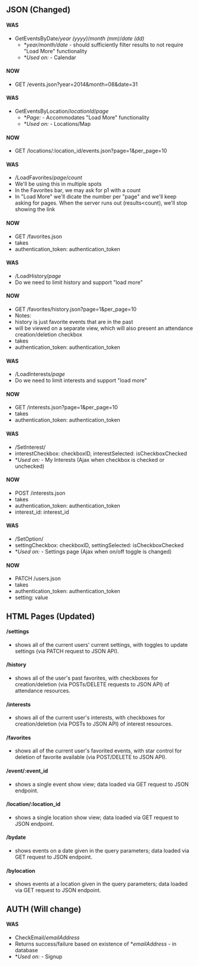 ## JSON (Changed)
#### WAS 
- GetEventsByDate/*year (yyyy)*/*month (mm)*/*date (dd)*
  - **year/month/date*  - should sufficiently filter results to not require "Load More" functionality
  - **Used on:*  - Calendar

#### NOW 
- GET /events.json?year=2014&month=08&date=31

#### WAS 
- GetEventsByLocation/*locationId*/*page*
  - **Page:*  - Accommodates "Load More" functionality
  - **Used on:*  - Locations/Map

#### NOW 
-  GET /locations/:location_id/events.json?page=1&per_page=10

#### WAS 
-  /LoadFavorites/*page*/*count*
  - We'll be using this in multiple spots
  - In the Favorites bar, we may ask for p1 with a count
  - In "Load More" we'll dicate the number per "page" and we'll keep asking for pages. When the server runs out (results<count), we'll stop showing the link

#### NOW 
-  GET /favorites.json
-  takes
  - authentication_token: authentication_token

#### WAS 
-  /LoadHistory/*page*
  - Do we need to limit history and support "load more"

#### NOW 
-  GET /favorites/history.json?page=1&per_page=10
-  Notes: 
  - history is just favorite events that are in the past
  - will be viewed on a separate view, which will also present an attendance creation/deletion checkbox
-  takes
  - authentication_token: authentication_token

#### WAS 
-  /LoadInterests/*page*
  - Do we need to limit interests and support "load more"

#### NOW 
-  GET /interests.json?page=1&per_page=10
-  takes
  - authentication_token: authentication_token

#### WAS 
-  /SetInterest/
  - interestCheckbox: checkboxID,
  interestSelected: isCheckboxChecked
  - **Used on:*  - My Interests (Ajax when checkbox is checked or unchecked)

#### NOW 
-  POST /interests.json
-  takes
  - authentication_token: authentication_token
  - interest_id: interest_id

#### WAS 
-  /SetOption/
  - settingCheckbox: checkboxID,
  settingSelected: isCheckboxChecked
  - **Used on:*  - Settings page (Ajax when on/off toggle is changed)

#### NOW 
-  PATCH /users.json
-  takes
  - authentication_token: authentication_token
  - setting: value

## HTML Pages (Updated)
#### /settings
- shows all of the current users' current settings, with toggles to update settings (via PATCH request to JSON API). 

#### /history
- shows all of the user's past favorites, with checkboxes for creation/deletion (via POSTs/DELETE requests to JSON API) of attendance resources.

#### /interests
- shows all of the current user's interests, with checkboxes for creation/deletion (via POSTs to JSON API) of interest resources.

#### /favorites
- shows all of the current user's favorited events, with star control for deletion of favorite available (via POST/DELETE to JSON API).

#### /event/:event_id
- shows a single event show view; data loaded via GET request to JSON endpoint.

#### /location/:location_id
- shows a single location show view; data loaded via GET request to JSON endpoint.

#### /bydate
- shows events on a date given in the query parameters; data loaded via GET request to JSON endpoint.

#### /bylocation
- shows events at a location given in the query parameters; data loaded via GET request to JSON endpoint.

## AUTH (Will change)
#### WAS 
-  CheckEmail/*emailAddress*
  - Returns success/failure based on existence of **emailAddress*  - in database
  - **Used on:*  - Signup
